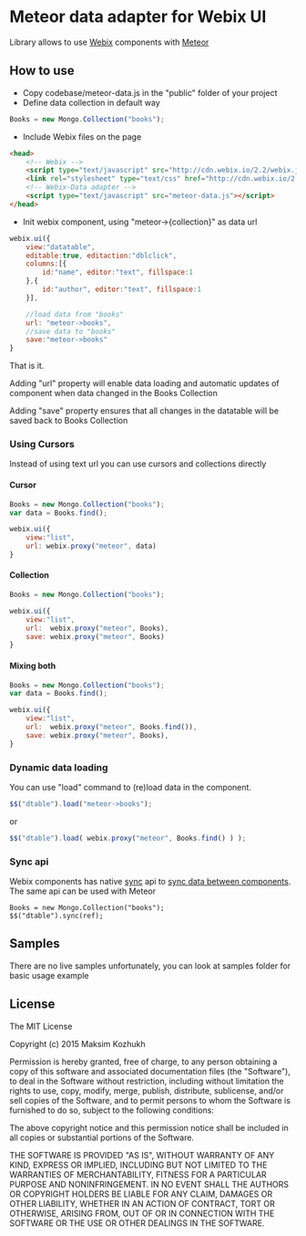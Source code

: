 Meteor data adapter for Webix UI
================================

Library allows to use [Webix](http://webix.com) components with [Meteor](https://meteor.com/)

How to use
-----------

- Copy codebase/meteor-data.js in the "public" folder of your project
- Define data collection in default way

```js
Books = new Mongo.Collection("books");
```

- Include Webix files on the page

```html
<head>
	<!-- Webix -->
	<script type="text/javascript" src="http://cdn.webix.io/2.2/webix.js"></script>
	<link rel="stylesheet" type="text/css" href="http://cdn.webix.io/2.2/webix.css">
	<!-- Webix-Data adapter -->
	<script type="text/javascript" src="meteor-data.js"></script>
</head>
```

- Init webix component, using "meteor->{collection}" as data url

```js
webix.ui({
	view:"datatable",
	editable:true, editaction:"dblclick",
	columns:[{
		id:"name", editor:"text", fillspace:1
	},{
		id:"author", editor:"text", fillspace:1
	}],

	//load data from "books"
	url: "meteor->books",
	//save data to "books"
	save:"meteor->books"
}
```	

That is it.

Adding "url" property will enable data loading and automatic updates of component when data changed in the Books Collection

Adding "save" property ensures that all changes in the datatable will be saved back to Books Collection



### Using Cursors

Instead of using text url you can use cursors and collections directly


#### Cursor

```js
Books = new Mongo.Collection("books");
var data = Books.find();

webix.ui({
	view:"list",
	url: webix.proxy("meteor", data)
}
```

#### Collection

```js
Books = new Mongo.Collection("books");

webix.ui({
	view:"list",
	url:  webix.proxy("meteor", Books),
	save: webix.proxy("meteor", Books)
}
```	

#### Mixing both


```js
Books = new Mongo.Collection("books");
var data = Books.find();

webix.ui({
	view:"list",
	url:  webix.proxy("meteor", Books.find()),
	save: webix.proxy("meteor", Books),
}
```


### Dynamic data loading

You can use "load" command to (re)load data in the component. 

```js
$$("dtable").load("meteor->books");
```

or

```js
$$("dtable").load( webix.proxy("meteor", Books.find() ) );
```




### Sync api

Webix components has native [sync](http://docs.webix.com/api__link__ui.proto_sync.html) api to [sync data between components](http://docs.webix.com/desktop__data_binding.html). The same api can be used with Meteor


```
Books = new Mongo.Collection("books");
$$("dtable").sync(ref);
```



Samples
-----------

There are no live samples unfortunately, you can look at samples folder for basic usage example



License
----------

The MIT License

Copyright (c) 2015 Maksim Kozhukh 

Permission is hereby granted, free of charge, to any person obtaining a copy
of this software and associated documentation files (the "Software"), to deal
in the Software without restriction, including without limitation the rights
to use, copy, modify, merge, publish, distribute, sublicense, and/or sell
copies of the Software, and to permit persons to whom the Software is
furnished to do so, subject to the following conditions:

The above copyright notice and this permission notice shall be included in
all copies or substantial portions of the Software.

THE SOFTWARE IS PROVIDED "AS IS", WITHOUT WARRANTY OF ANY KIND, EXPRESS OR
IMPLIED, INCLUDING BUT NOT LIMITED TO THE WARRANTIES OF MERCHANTABILITY,
FITNESS FOR A PARTICULAR PURPOSE AND NONINFRINGEMENT. IN NO EVENT SHALL THE
AUTHORS OR COPYRIGHT HOLDERS BE LIABLE FOR ANY CLAIM, DAMAGES OR OTHER
LIABILITY, WHETHER IN AN ACTION OF CONTRACT, TORT OR OTHERWISE, ARISING FROM,
OUT OF OR IN CONNECTION WITH THE SOFTWARE OR THE USE OR OTHER DEALINGS IN
THE SOFTWARE.
